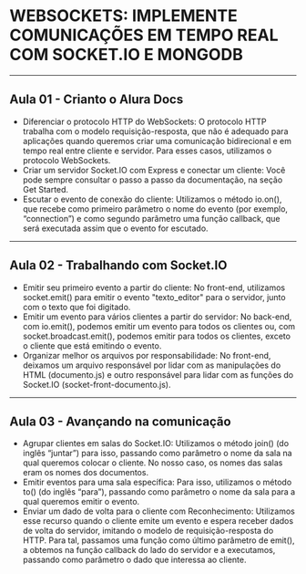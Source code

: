 # WEBSOCKETS: IMPLEMENTE COMUNICAÇÕES EM TEMPO REAL COM SOCKET.IO E MONGODB

---
## Aula 01 - Crianto o Alura Docs
<ul>
  <li>
    Diferenciar o protocolo HTTP do WebSockets: O protocolo HTTP trabalha com o modelo requisição-resposta, que não é adequado para aplicações quando queremos criar uma comunicação bidirecional e em tempo real entre cliente e servidor. Para esses casos, utilizamos o protocolo WebSockets.
  </li>
  <li>
    Criar um servidor Socket.IO com Express e conectar um cliente: Você pode sempre consultar o passo a passo da documentação, na seção Get Started.
  </li>
  <li>
    Escutar o evento de conexão do cliente: Utilizamos o método io.on(), que recebe como primeiro parâmetro o nome do evento (por exemplo, “connection”) e como segundo parâmetro uma função callback, que será executada assim que o evento for escutado.
  </li>
</ul>

---
## Aula 02 - Trabalhando com Socket.IO
<ul>
  <li>Emitir seu primeiro evento a partir do cliente: No front-end, utilizamos socket.emit() para emitir o evento "texto_editor" para o servidor, junto com o texto que foi digitado.</li>
  <li>Emitir um evento para vários clientes a partir do servidor: No back-end, com io.emit(), podemos emitir um evento para todos os clientes ou, com socket.broadcast.emit(), podemos emitir para todos os clientes, exceto o cliente que está emitindo o evento.</li>
  <li>Organizar melhor os arquivos por responsabilidade: No front-end, deixamos um arquivo responsável por lidar com as manipulações do HTML (documento.js) e outro responsável para lidar com as funções do Socket.IO (socket-front-documento.js).</li>
</ul>

---
## Aula 03 - Avançando na comunicação
<ul>
  <li>Agrupar clientes em salas do Socket.IO: Utilizamos o método join() (do inglês “juntar”) para isso, passando como parâmetro o nome da sala na qual queremos colocar o cliente. No nosso caso, os nomes das salas eram os nomes dos documentos.</li>
  <li>Emitir eventos para uma sala específica: Para isso, utilizamos o método to() (do inglês “para”), passando como parâmetro o nome da sala para a qual queremos emitir o evento.</li>
  <li>Enviar um dado de volta para o cliente com Reconhecimento: Utilizamos esse recurso quando o cliente emite um evento e espera receber dados de volta do servidor, imitando o modelo de requisição-resposta do HTTP. Para tal, passamos uma função como último parâmetro de emit(), a obtemos na função callback do lado do servidor e a executamos, passando como parâmetro o dado que interessa ao cliente.</li>
</ul>